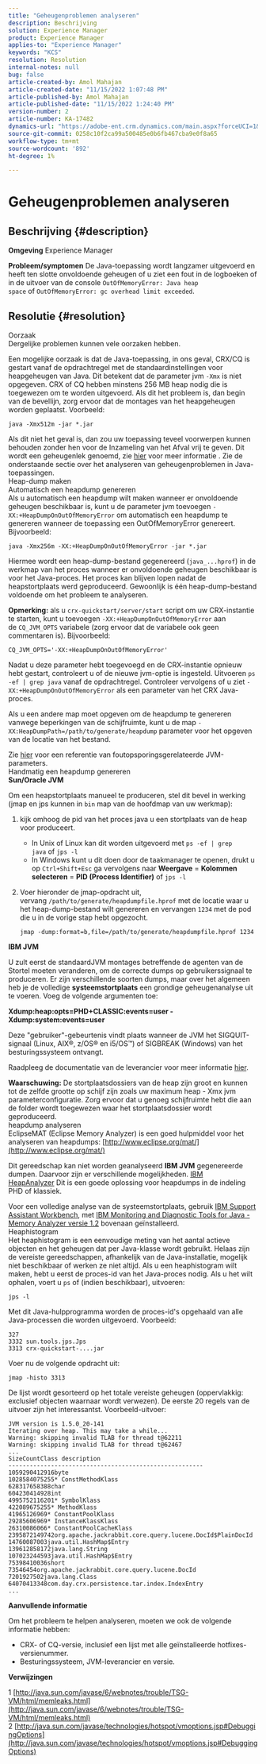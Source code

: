 ```yaml
---
title: "Geheugenproblemen analyseren"
description: Beschrijving
solution: Experience Manager
product: Experience Manager
applies-to: "Experience Manager"
keywords: "KCS"
resolution: Resolution
internal-notes: null
bug: false
article-created-by: Amol Mahajan
article-created-date: "11/15/2022 1:07:48 PM"
article-published-by: Amol Mahajan
article-published-date: "11/15/2022 1:24:40 PM"
version-number: 2
article-number: KA-17482
dynamics-url: "https://adobe-ent.crm.dynamics.com/main.aspx?forceUCI=1&pagetype=entityrecord&etn=knowledgearticle&id=73b9f57c-e664-ed11-9561-6045bd006a22"
source-git-commit: 0258c10f2ca99a500485e0b6fb467cba9e0f8a65
workflow-type: tm+mt
source-wordcount: '892'
ht-degree: 1%

---
```


# Geheugenproblemen analyseren

## Beschrijving {#description}

<b>Omgeving</b>
Experience Manager


<b>Probleem/symptomen</b>
De Java-toepassing wordt langzamer uitgevoerd en heeft ten slotte onvoldoende geheugen of u ziet een fout in de logboeken of in de uitvoer van de console `OutOfMemoryError: Java heap space` of `OutOfMemoryError: gc overhead limit exceeded`.


## Resolutie {#resolution}

Oorzaak<br>
Dergelijke problemen kunnen vele oorzaken hebben.

Een mogelijke oorzaak is dat de Java-toepassing, in ons geval, CRX/CQ is gestart vanaf de opdrachtregel met de standaardinstellingen voor heapgeheugen van Java. Dit betekent dat de parameter jvm `-Xmx` is niet opgegeven. CRX of CQ hebben minstens 256 MB heap nodig die is toegewezen om te worden uitgevoerd. Als dit het probleem is, dan begin van de bevellijn, zorg ervoor dat de montages van het heapgeheugen worden geplaatst. Voorbeeld:


```
java -Xmx512m -jar *.jar
```


Als dit niet het geval is, dan zou uw toepassing teveel voorwerpen kunnen behouden zonder hen voor de Inzameling van het Afval vrij te geven. Dit wordt een geheugenlek genoemd, zie [hier](http://java.sun.com/javase/6/webnotes/trouble/TSG-VM/html/memleaks.html) voor meer informatie . Zie de onderstaande sectie over het analyseren van geheugenproblemen in Java-toepassingen.
<br>Heap-dump maken<br>Automatisch een heapdump genereren<br>
Als u automatisch een heapdump wilt maken wanneer er onvoldoende geheugen beschikbaar is, kunt u de parameter jvm toevoegen `-XX:+HeapDumpOnOutOfMemoryError` om automatisch een heapdump te genereren wanneer de toepassing een OutOfMemoryError genereert. Bijvoorbeeld:


```
java -Xmx256m -XX:+HeapDumpOnOutOfMemoryError -jar *.jar
```


Hiermee wordt een heap-dump-bestand gegenereerd (`java_...hprof`) in de werkmap van het proces wanneer er onvoldoende geheugen beschikbaar is voor het Java-proces. Het proces kan blijven lopen nadat de heapstortplaats werd geproduceerd. Gewoonlijk is één heap-dump-bestand voldoende om het probleem te analyseren.

<b>Opmerking:</b> als u `crx-quickstart/server/start` script om uw CRX-instantie te starten, kunt u toevoegen `-XX:+HeapDumpOnOutOfMemoryError` aan de `CQ_JVM_OPTS` variabele (zorg ervoor dat de variabele ook geen commentaren is). Bijvoorbeeld:


```
CQ_JVM_OPTS='-XX:+HeapDumpOnOutOfMemoryError'
```


Nadat u deze parameter hebt toegevoegd en de CRX-instantie opnieuw hebt gestart, controleert u of de nieuwe jvm-optie is ingesteld. Uitvoeren `ps -ef | grep java` vanaf de opdrachtregel. Controleer vervolgens of u ziet `-XX:+HeapDumpOnOutOfMemoryError` als een parameter van het CRX Java-proces.

Als u een andere map moet opgeven om de heapdump te genereren vanwege beperkingen van de schijfruimte, kunt u de map `-XX:HeapDumpPath=/path/to/generate/heapdump` parameter voor het opgeven van de locatie van het bestand.

Zie [hier](http://java.sun.com/javase/technologies/hotspot/vmoptions.jsp#DebuggingOptions) voor een referentie van foutopsporingsgerelateerde JVM-parameters.
<br>Handmatig een heapdump genereren<br>
<b>Sun/Oracle JVM</b>

Om een heapstortplaats manueel te produceren, stel dit bevel in werking (jmap en jps kunnen in `bin` map van de hoofdmap van uw werkmap):

1. kijk omhoog de pid van het proces java u een stortplaats van de heap voor produceert.
   - In Unix of Linux kan dit worden uitgevoerd met `ps -ef | grep java` of `jps -l`
   - In Windows kunt u dit doen door de taakmanager te openen, drukt u op `Ctrl+Shift+Esc` ga vervolgens naar <b>Weergave</b> = <b>Kolommen selecteren</b> = <b>PID (Process Identifier)</b> of `jps -l`
2. Voer hieronder de jmap-opdracht uit, vervang `/path/to/generate/heapdumpfile.hprof` met de locatie waar u het heap-dump-bestand wilt genereren en vervangen `1234` met de pod die u in de vorige stap hebt opgezocht.

   ```
   jmap -dump:format=b,file=/path/to/generate/heapdumpfile.hprof 1234
   ```


<b>IBM JVM</b>

U zult eerst de standaardJVM montages betreffende de agenten van de Stortel moeten veranderen, om de correcte dumps op gebruikerssignaal te produceren. Er zijn verschillende soorten dumps, maar over het algemeen heb je de volledige <b>systeemstortplaats</b> een grondige geheugenanalyse uit te voeren. Voeg de volgende argumenten toe:

<b>Xdump:heap:opts=PHD+CLASSIC:events=user -Xdump:system:events=user</b>

Deze &quot;gebruiker&quot;-gebeurtenis vindt plaats wanneer de JVM het SIGQUIT-signaal (Linux, AIX®, z/OS® en i5/OS™) of SIGBREAK (Windows) van het besturingssysteem ontvangt.

Raadpleeg de documentatie van de leverancier voor meer informatie [hier](http://pic.dhe.ibm.com/infocenter/java7sdk/v7r0/index.jsp?topic=%2Fcom.ibm.java.aix.70.doc%2Fdiag%2Fpreface%2Fchanges_70%2Foverview_gc.html).

<b>Waarschuwing:</b> De stortplaatsdossiers van de heap zijn groot en kunnen tot de zelfde grootte op schijf zijn zoals uw maximum heap - Xmx jvm parameterconfiguratie. Zorg ervoor dat u genoeg schijfruimte hebt die aan de folder wordt toegewezen waar het stortplaatsdossier wordt geproduceerd.
<br>heapdump analyseren<br>
EclipseMAT (Eclipse Memory Analyzer) is een goed hulpmiddel voor het analyseren van heapdumps: [http://www.eclipse.org/mat/](http://www.eclipse.org/mat/)

Dit gereedschap kan niet worden geanalyseerd <b>IBM JVM</b> gegenereerde dumpen. Daarvoor zijn er verschillende mogelijkheden. [IBM HeapAnalyzer](https://www.ibm.com/developerworks/community/groups/service/html/communityview?communityUuid=4544bafe-c7a2-455f-9d43-eb866ea60091) Dit is een goede oplossing voor heapdumps in de indeling PHD of klassiek.

Voor een volledige analyse van de systeemstortplaats, gebruik [IBM Support Assistant Workbench](http://www-01.ibm.com/software/support/isa/), met [IBM Monitoring and Diagnostic Tools for Java - Memory Analyzer versie 1.2](http://www.ibm.com/developerworks/java/jdk/tools/memoryanalyzer/) bovenaan geïnstalleerd.
<br>Heaphistogram<br>
Het heaphistogram is een eenvoudige meting van het aantal actieve objecten en het geheugen dat per Java-klasse wordt gebruikt. Helaas zijn de vereiste gereedschappen, afhankelijk van de Java-installatie, mogelijk niet beschikbaar of werken ze niet altijd. Als u een heaphistogram wilt maken, hebt u eerst de proces-id van het Java-proces nodig. Als u het wilt ophalen, voert u `ps` of (indien beschikbaar), uitvoeren:


```
jps -l
```


Met dit Java-hulpprogramma worden de proces-id&#39;s opgehaald van alle Java-processen die worden uitgevoerd. Voorbeeld:


```
327 
3332 sun.tools.jps.Jps
3313 crx-quickstart-....jar
```


Voer nu de volgende opdracht uit:


```
jmap -histo 3313
```


De lijst wordt gesorteerd op het totale vereiste geheugen (oppervlakkig: exclusief objecten waarnaar wordt verwezen). De eerste 20 regels van de uitvoer zijn het interessantst. Voorbeeld-uitvoer:


```
JVM version is 1.5.0_20-141
Iterating over heap. This may take a while...
Warning: skipping invalid TLAB for thread t@62211
Warning: skipping invalid TLAB for thread t@62467
...
SizeCountClass description
-------------------------------------------------------
1059290412916byte
1028584075255* ConstMethodKlass
628317658388char
604230414928int
4995752116201* SymbolKlass
422089675255* MethodKlass
41965126969* ConstantPoolKlass
29285606969* InstanceKlassKlass
26310086066* ConstantPoolCacheKlass
2395872149742org.apache.jackrabbit.core.query.lucene.DocId$PlainDocId
14760087003java.util.HashMap$Entry
139612858172java.lang.String
107023244593java.util.HashMap$Entry
75398410036short
73546454org.apache.jackrabbit.core.query.lucene.DocId
7201927502java.lang.Class
64070413348com.day.crx.persistence.tar.index.IndexEntry
...
```


<b>Aanvullende informatie</b>

Om het probleem te helpen analyseren, moeten we ook de volgende informatie hebben:

- CRX- of CQ-versie, inclusief een lijst met alle geïnstalleerde hotfixes-versienummer.
- Besturingssysteem, JVM-leverancier en versie.


<b>Verwijzingen</b>

1 [http://java.sun.com/javase/6/webnotes/trouble/TSG-VM/html/memleaks.html](http://java.sun.com/javase/6/webnotes/trouble/TSG-VM/html/memleaks.html)
2 [http://java.sun.com/javase/technologies/hotspot/vmoptions.jsp#DebuggingOptions](http://java.sun.com/javase/technologies/hotspot/vmoptions.jsp#DebuggingOptions)
